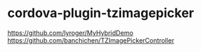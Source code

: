 # cordova-plugin-tzimagepicker

https://github.com/lyroger/MyHybridDemo
https://github.com/banchichen/TZImagePickerController
